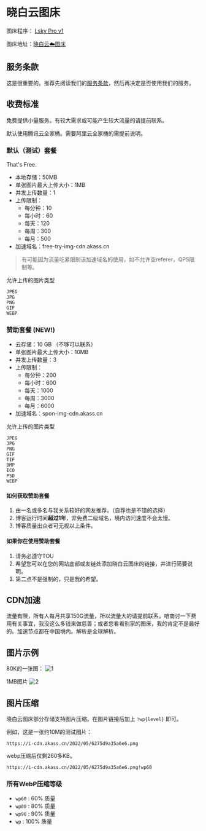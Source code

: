 # 晓白云图床

图床程序： [Lsky Pro v1](https://github.com/lsky-org/lsky-pro)

图床地址：[晓白云☁️图床](https://img.chs.pub)

## 服务条款

这是很重要的。推荐先阅读我们的[服务条款](./imghost-rules.md)，然后再决定是否使用我们的服务。

## 收费标准

免费提供小量服务。有较大需求或可能产生较大流量的请提前联系。

默认使用腾讯云全家桶。需要阿里云全家桶的需提前说明。

### 默认（测试）套餐

That's Free.

- 本地存储：50MB
- 单张图片最大上传大小：1MB
- 并发上传数量：1
- 上传限制：
    - 每分钟：10
    - 每小时：60
    - 每天：120
    - 每周：300
    - 每月：500
- 加速域名：free-try-img-cdn.akass.cn

> 有可能因为流量吃紧限制该加速域名的使用，如不允许空referer，QPS限制等。

允许上传的图片类型
```
JPEG
JPG
PNG
GIF
WEBP
```

### 赞助套餐 (NEW!)

- 云存储：10 GB （不够可以联系）
- 单张图片最大上传大小：10MB
- 并发上传数量：3
- 上传限制：
    - 每分钟：200
    - 每小时：600
    - 每天：1000
    - 每周：3000
    - 每月：6000
- 加速域名：spon-img-cdn.akass.cn

允许上传的图片类型
```
JPEG
JPG
PNG
GIF
TIF
BMP
ICO
PSD
WEBP
```
#### 如何获取赞助套餐

1. 由一名或多名与我关系较好的网友推荐。（自荐也是不错的选择）
2. 博客运行时间**超过1年**，非免费二级域名，境内访问速度不会太慢。
3. 博客质量出众者可无视以上条件。

#### 如果你在使用赞助套餐

1. 请务必遵守TOU
2. 希望您可以在您的网站底部或友链处添加晓白云图床的链接，并进行简要说明。
3. 第二点不是强制的，只是我的希望。

## CDN加速
流量有限，所有人每月共享150G流量，所以流量大的请提前联系，咱商讨一下费用有关事宜，我没这么多钱来做慈善；或者您看看别家的图床，我的肯定不是最好的。加速节点都在中国境内。解析是全球解析。

## 图片示例

80K的一张图：
![1](https://img.cdn.chs.pub/2021/09/08/9e813a5a481bb.jpg)

1MB图片
![2](https://img.cdn.chs.pub/2021/07/09/940f36e7c78ea.webp)

## 图片压缩

晓白云图床部分存储支持图片压缩。在图片链接后加上 `!wp{level}` 即可。

例如，这是一张约10M的测试图片：
```
https://i-cdn.akass.cn/2022/05/6275d9a35a6e6.png
``` 

webp压缩后仅剩260多KB。

```
https://i-cdn.akass.cn/2022/05/6275d9a35a6e6.png!wp60
```

### 所有WebP压缩等级

- `wp60` : 60% 质量
- `wp80` : 80% 质量
- `wp90` : 90% 质量
- `wp` : 100% 质量